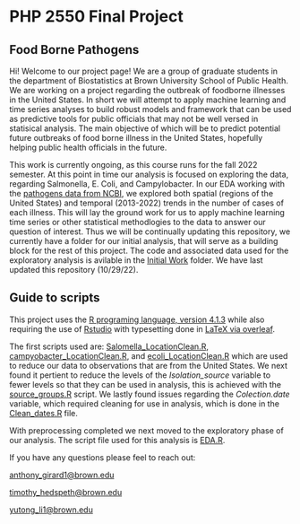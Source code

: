 # PHP 2550 Final Project
## Food Borne Pathogens 

Hi! Welcome to our project page! We are a group of graduate students in the department of Biostatistics at Brown University School of Public Health. We are working on a project regarding the outbreak of foodborne illnesses in the United States. In short we will attempt to apply machine learning and time series analyses to build robust models and framework that can be used as predictive tools for public officials that may not be well versed in statisical analysis. The main objective of which will be to predict potential future outbreaks of food borne illness in the United States, hopefully helping public health officials in the future.

This work is currently ongoing, as this course runs for the fall 2022 semester.  At this point in time our analysis is focused on exploring the data, regarding Salmonella, E. Coli, and Campylobacter. In our EDA working with the [pathogens data from NCBI](https://www.ncbi.nlm.nih.gov/pathogens/), we explored both spatial (regions of the United States) and temporal (2013-2022) trends in the number of cases of each illness. This will lay the ground work for us to apply machine learning time series or other statistical methodlogies to the data to answer our question of interest. Thus we will be continually updating this repository, we currently have a folder for our initial analysis, that will serve as a building block for the rest of this project. The code and associated data used for the exploratory analysis is avilable in the [Initial Work](https://github.com/timhedspeth/PHP-2550-Final-Project/tree/main/Initial%20work) folder. We have last updated this repository (10/29/22). 

## Guide to scripts

This project uses the [R programing language, version 4.1.3](https://www.r-project.org/) while also requiring the use of [Rstudio](https://www.rstudio.com/) with typesetting done in [LaTeX via overleaf](https://www.overleaf.com/login). 

The first scripts used are: [Salomella_LocationClean.R](https://github.com/timhedspeth/PHP-2550-Final-Project/blob/main/Initial%20work/Salmonella_LocationClean.R), [campyobacter_LocationClean.R](https://github.com/timhedspeth/PHP-2550-Final-Project/blob/main/Initial%20work/campylobacter_LocationClean.R), and [ecoli_LocationClean.R](https://github.com/timhedspeth/PHP-2550-Final-Project/blob/main/Initial%20work/ecoli_LocationClean.R) which are used to reduce our data to observations that are from the United States. We next found it pertient to reduce the levels of the *Isolation_source* variable to fewer levels so that they can be used in analysis, this is achieved with the [source_groups.R](https://github.com/timhedspeth/PHP-2550-Final-Project/blob/main/source_groups.R) script. We lastly found issues regarding the *Colection.date* variable, which required cleaning for use in analysis, which is done in the [Clean_dates.R](https://github.com/timhedspeth/PHP-2550-Final-Project/blob/main/Initial%20work/Clean_dates.R) file. 

With preprocessing completed we next moved to the exploratory phase of our analysis. The script file used for this analysis is [EDA.R](
https://github.com/timhedspeth/PHP-2550-Final-Project/blob/main/Initial%20work/EDA.R). 

If you have any questions please feel to reach out:

anthony_girard1@brown.edu 

timothy_hedspeth@brown.edu

yutong_li1@brown.edu 

